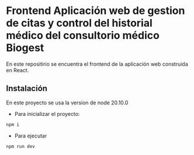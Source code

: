 # Frontend Aplicación web de gestion de citas y control del historial médico del consultorio médico Biogest

En este repositirio se encuentra el frontend de la aplicación web construida en React.

## Instalación

En este proyecto se usa la version de node 20.10.0

 - Para inicializar el proyecto: 
```bash
npm i
```
- Para ejecutar
```js
npm run dev
```
